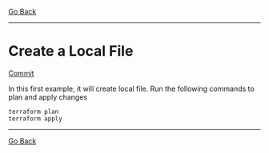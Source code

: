 [Go Back](../README.md)
___
# Create a Local File

[Commit](https://github.com/silasstoffel/FullCycle-Terraform/commit/7ece062eb0b26ade069dafd88fc71fed38bd44e7)

In this first example, it will create local file.
Run the following commands to plan and apply changes

```shell
terraform plan
terraform apply
```

___
[Go Back](../README.md)
